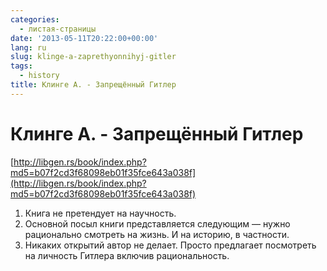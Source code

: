 ```yaml
---
categories:
  - листая-страницы
date: '2013-05-11T20:22:00+00:00'
lang: ru
slug: klinge-a-zaprethyonnihyj-gitler
tags:
  - history
title: Клинге А. - Запрещённый Гитлер
---
```



# Клинге А. - Запрещённый Гитлер
[http://libgen.rs/book/index.php?md5=b07f2cd3f68098eb01f35fce643a038f](http://libgen.rs/book/index.php?md5=b07f2cd3f68098eb01f35fce643a038f)  

1. Книга не претендует на научность.  
2. Основной посыл книги представляется следующим — нужно рационально смотреть на жизнь. И на историю, в частности. 
3. Никаких открытий автор не делает. Просто предлагает посмотреть на личность Гитлера включив рациональность.